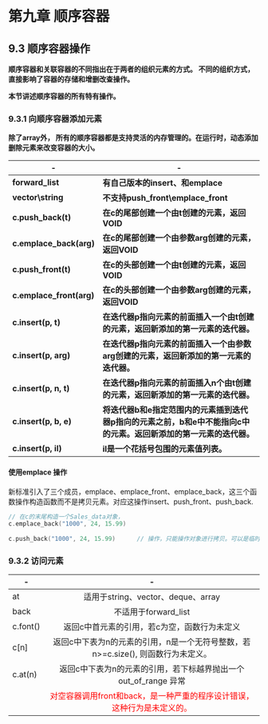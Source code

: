 # 第九章 顺序容器

## 9.3 顺序容器操作

**顺序容器和关联容器的不同指出在于两者的组织元素的方式。 不同的组织方式，直接影响了容器的存储和增删改查操作。**

**本节讲述顺序容器的所有特有操作。**

### 9.3.1 向顺序容器添加元素

**除了array外， 所有的顺序容器都是支持灵活的内存管理的。在运行时，动态添加删除元素来改变容器的大小。**

| **-**                    | **-**                                                                                                              |
| ------------------------------ | ------------------------------------------------------------------------------------------------------------------------ |
| **forward_list**         | **有自己版本的insert、和emplace**                                                                                  |
| **vector\string**        | **不支持push_front\emplace_front**                                                                                 |
| **c.push_back(t)**       | **在c的尾部创建一个由t创建的元素，返回VOID**                                                                       |
| **c.emplace_back(arg)**  | **在c的尾部创建一个由参数arg创建的元素，返回VOID**                                                                 |
| **c.push_front(t)**      | **在c的头部创建一个由t创建的元素，返回VOID**                                                                       |
| **c.emplace_front(arg)** | **在c的头部创建一个由参数arg创建的元素，返回VOID**                                                                 |
| **c.insert(p, t)**       | **在迭代器p指向元素的前面插入一个由t创建的元素，返回新添加的第一元素的迭代器。**                                   |
| **c.insert(p, arg)**     | **在迭代器p指向元素的前面插入一个由参数arg创建的元素，返回新添加的第一元素的迭代器。**                             |
| **c.insert(p, n, t)**    | **在迭代器p指向元素的前面插入n个由t创建的元素，返回新添加的第一元素的迭代器。**                                    |
| **c.insert(p, b, e)**    | **将迭代器b和e指定范围内的元素插到迭代器p指向的元素之前，b和e中不能指向c中的元素。返回新添加的第一元素的迭代器。** |
| **c.insert(p, il)**      | **il是一个花括号包围的元素值列表。**                                                                               |

#### 使用emplace 操作

新标准引入了三个成员，emplace、emplace_front、emplace_back，这三个函数操作构造函数而不是拷贝元素。对应这操作insert、push_front、push_back.

```C++
// 在c的末尾构造一个Sales_data对象， 
c.emplace_back("1000", 24, 15.99)
    
c.push_back("1000", 24, 15.99)		// 操作，只能操作对象进行拷贝。可以是临时对象
```

### 9.3.2 访问元素

| -        |                              -                               |
| -------- | :----------------------------------------------------------: |
| at       |              适用于string、vector、deque、array              |
| back     |                     不适用于forward_list                     |
| c.font() |         返回c中首元素的引用，若c为空，函数行为未定义         |
| c[n]     | 返回c中下表为n的元素的引用，n是一个无符号整数，若n>=c.size(), 则函数行为未定义。 |
| c.at(n)  | 返回c中下表为n的元素的引用，若下标越界抛出一个out_of_range 异常 |
|          | <font color=red>对空容器调用front和back，是一种严重的程序设计错误，这种行为是未定义的。</font> |



